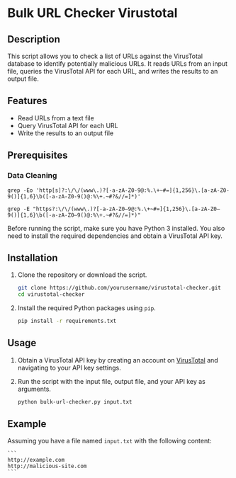 # Bulk URL Checker Virustotal

## Description

This script allows you to check a list of URLs against the VirusTotal database to identify potentially malicious URLs. It reads URLs from an input file, queries the VirusTotal API for each URL, and writes the results to an output file.

## Features

- Read URLs from a text file
- Query VirusTotal API for each URL
- Write the results to an output file

## Prerequisites

### Data Cleaning

    grep -Eo 'http[s]?:\/\/(www\.)?[-a-zA-Z0-9@:%.\+~#=]{1,256}\.[a-zA-Z0-9()]{1,6}\b([-a-zA-Z0-9()@:%\+.~#?&//=]*)'

    grep -E "https?:\/\/(www\.)?[-a-zA-Z0–9@:%.\+~#=]{1,256}\.[a-zA-Z0–9()]{1,6}\b([-a-zA-Z0–9()@:%\+.~#?&//=]*)"



Before running the script, make sure you have Python 3 installed. You also need to install the required dependencies and obtain a VirusTotal API key.

## Installation

1. Clone the repository or download the script.

    ```sh
    git clone https://github.com/yourusername/virustotal-checker.git
    cd virustotal-checker
    ```

2. Install the required Python packages using `pip`.

    ```sh
    pip install -r requirements.txt
    ```

## Usage

1. Obtain a VirusTotal API key by creating an account on [VirusTotal](https://www.virustotal.com/) and navigating to your API key settings.

2. Run the script with the input file, output file, and your API key as arguments.

    ```sh
    python bulk-url-checker.py input.txt
    ```


## Example

Assuming you have a file named `input.txt` with the following content:

    ```
    http://example.com
    http://malicious-site.com
    ```

